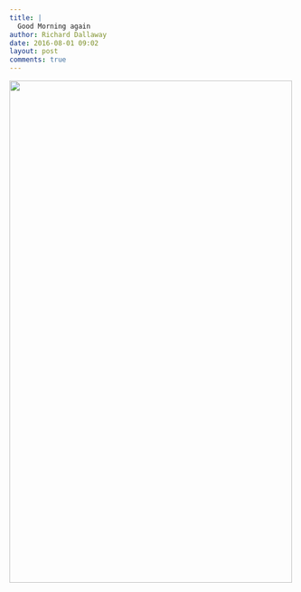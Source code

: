 ```yaml
---
title: |
  Good Morning again
author: Richard Dallaway
date: 2016-08-01 09:02
layout: post
comments: true
---
```


<div><a href="http://static.skitters.dallaway.com/tp_28659166246_754e1d6c4b_k.jpg"><img src="http://static.skitters.dallaway.com/tp_thumb_28659166246_754e1d6c4b_k.jpg" width="500" height="889"/></a></div>

  
      
